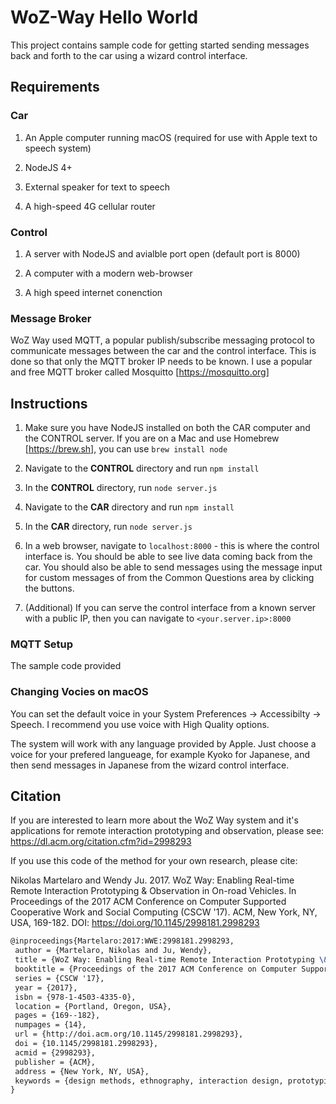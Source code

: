 # WoZ-Way Hello World

This project contains sample code for getting started sending messages back and
forth to the car using a wizard control interface.

## Requirements
### Car
1. An Apple computer running macOS (required for use with Apple text to speech system)

2. NodeJS 4+

3. External speaker for text to speech

4. A high-speed 4G cellular router

### Control
1. A server with NodeJS and avialble port open (default port is 8000)

2. A computer with a modern web-browser

3. A high speed internet conenction

### Message Broker
WoZ Way used MQTT, a popular publish/subscribe messaging protocol to communicate messages between the car and the control interface. This is done so that only the MQTT broker IP needs to be known. I use a popular and free MQTT broker called Mosquitto [https://mosquitto.org]

## Instructions
1. Make sure you have NodeJS installed on both the CAR computer and the CONTROL server. If you are on a Mac and
use Homebrew [https://brew.sh], you can use `brew install node`

2. Navigate to the **CONTROL** directory and run `npm install`

3. In the **CONTROL** directory, run `node server.js`

4. Navigate to the **CAR** directory and run `npm install`

5. In the **CAR** directory, run `node server.js`

6. In a web browser, navigate to `localhost:8000` - this is where the control
interface is. You should be able to see live data coming back from the car. You
should also be able to send messages using the message input for custom messages
of from the Common Questions area by clicking the buttons.

7. (Additional) If you can serve the control interface from a known server with a public IP, then you can navigate to `<your.server.ip>:8000`

### MQTT Setup
The sample code provided

### Changing Vocies on macOS

You can set the default voice in your System Preferences -> Accessibilty -> Speech. I recommend you use voice with High Quality options.

The system will work with any language provided by Apple. Just choose a voice for your prefered langueage, for example Kyoko for Japanese, and then send messages in Japanese from the wizard control interface.

## Citation
If you are interested to learn more about the WoZ Way system and it's applications for remote interaction prototyping and observation, please see: https://dl.acm.org/citation.cfm?id=2998293

If you use this code of the method for your own research, please cite:

Nikolas Martelaro and Wendy Ju. 2017. WoZ Way: Enabling Real-time Remote Interaction Prototyping & Observation in On-road Vehicles. In Proceedings of the 2017 ACM Conference on Computer Supported Cooperative Work and Social Computing (CSCW '17). ACM, New York, NY, USA, 169-182. DOI: https://doi.org/10.1145/2998181.2998293

```tex
@inproceedings{Martelaro:2017:WWE:2998181.2998293,
 author = {Martelaro, Nikolas and Ju, Wendy},
 title = {WoZ Way: Enabling Real-time Remote Interaction Prototyping \&\#38; Observation in On-road Vehicles},
 booktitle = {Proceedings of the 2017 ACM Conference on Computer Supported Cooperative Work and Social Computing},
 series = {CSCW '17},
 year = {2017},
 isbn = {978-1-4503-4335-0},
 location = {Portland, Oregon, USA},
 pages = {169--182},
 numpages = {14},
 url = {http://doi.acm.org/10.1145/2998181.2998293},
 doi = {10.1145/2998181.2998293},
 acmid = {2998293},
 publisher = {ACM},
 address = {New York, NY, USA},
 keywords = {design methods, ethnography, interaction design, prototyping, wizard of oz},
} 
```


